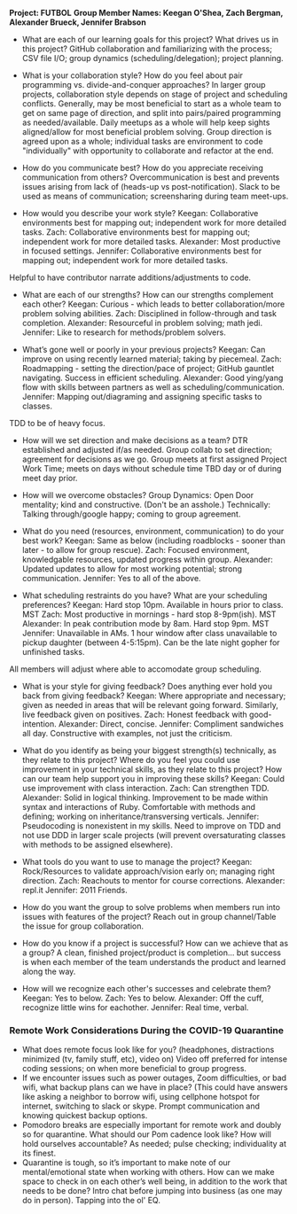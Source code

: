 **Project: FUTBOL**
**Group Member Names: Keegan O'Shea, Zach Bergman, Alexander Brueck, Jennifer Brabson**

* What are each of our learning goals for this project? What drives us in this project? 
GitHub collaboration and familiarizing with the process; CSV file I/O; group dynamics (scheduling/delegation);
project planning.

* What is your collaboration style? How do you feel about pair programming vs. divide-and-conquer approaches?
In larger group projects, collaboration style depends on stage of project and scheduling conflicts. Generally, 
may be most beneficial to start as a whole team to get on same page of direction, and split into pairs/paired
programming as needed/available. Daily meetups as a whole will help keep sights aligned/allow for most beneficial
problem solving. Group direction is agreed upon as a whole; individual tasks are environment to code "individually"
with opportunity to collaborate and refactor at the end.

* How do you communicate best? How do you appreciate receiving communication from others?
Overcommunication is best and prevents issues arising from lack of (heads-up vs post-notification).
Slack to be used as means of communication; screensharing during team meet-ups.

* How would you describe your work style?
Keegan: Collaborative environments best for mapping out; independent work for more detailed tasks. 
Zach: Collaborative environments best for mapping out; independent work for more detailed tasks.
Alexander: Most productive in focused settings.
Jennifer: Collaborative environments best for mapping out; independent work for more detailed tasks.

Helpful to have contributor narrate additions/adjustments to code.

* What are each of our strengths? How can our strengths complement each other?
Keegan: Curious - which leads to better collaboration/more problem solving abilities.
Zach: Disciplined in follow-through and task completion.
Alexander: Resourceful in problem solving; math jedi.
Jennifer: Like to research for methods/problem solvers.

* What’s gone well or poorly in your previous projects?
Keegan: Can improve on using recently learned material; taking by piecemeal. 
Zach: Roadmapping - setting the direction/pace of project; GitHub gauntlet navigating. Success in efficient scheduling.
Alexander: Good ying/yang flow with skills between partners as well as scheduling/communication.
Jennifer: Mapping out/diagraming and assigning specific tasks to classes.

TDD to be of heavy focus.

* How will we set direction and make decisions as a team?
DTR established and adjusted if/as needed. Group collab to set direction; agreement for decisions as we go.
Group meets at first assigned Project Work Time; meets on days without schedule time TBD day or of during meet day prior.

* How will we overcome obstacles?
Group Dynamics: Open Door mentality; kind and constructive. (Don't be an asshole.)
Technically: Talking through/google happy; coming to group agreement.

* What do you need (resources, environment, communication) to do your best work?
Keegan: Same as below (including roadblocks - sooner than later - to allow for group rescue).
Zach: Focused environment, knowledgable resources, updated progress within group.
Alexander: Updated updates to allow for most working potential; strong communication.
Jennifer: Yes to all of the above.

* What scheduling restraints do you have? What are your scheduling preferences?
Keegan: Hard stop 10pm. Available in hours prior to class. MST
Zach: Most productive in mornings - hard stop 8-9pm(ish). MST
Alexander: In peak contribution mode by 8am. Hard stop 9pm. MST
Jennifer: Unavailable in AMs. 1 hour window after class unavailable to pickup daughter (between 4-5:15pm).
Can be the late night gopher for unfinished tasks.

All members will adjust where able to accomodate group scheduling.

* What is your style for giving feedback? Does anything ever hold you back from giving feedback?
Keegan: Where appropriate and necessary; given as needed in areas that will be relevant going forward. Similarly, live
feedback given on positives.
Zach: Honest feedback with good-intention.
Alexander: Direct, concise.
Jennifer: Compliment sandwiches all day. Constructive with examples, not just the criticism.

* What do you identify as being your biggest strength(s) technically, as they relate to this project?
Where do you feel you could use improvement in your technical skills, as they relate to this project?
How can our team help support you in improving these skills?
Keegan: Could use improvement with class interaction.
Zach: Can strengthen TDD.
Alexander: Solid in logical thinking. Improvement to be made within syntax and interactions of Ruby. Comfortable with methods and defining; working on
inheritance/transversing verticals.
Jennifer: Pseudocoding is nonexistent in my skills. Need to improve on TDD and not use DDD in larger scale projects (will
prevent oversaturating classes with methods to be assigned elsewhere).

* What tools do you want to use to manage the project?
Keegan: Rock/Resources to validate approach/vision early on; managing right direction.
Zach: Reachouts to mentor for course corrections. 
Alexander: repl.it
Jennifer: 2011 Friends.

* How do you want the group to solve problems when members run into issues with features of the project?
Reach out in group channel/Table the issue for group collaboration.

* How do you know if a project is successful? How can we achieve that as a group?
A clean, finished project/product is completion... but success is when each member of the team understands the product and
learned along the way.

* How will we recognize each other's successes and celebrate them?
Keegan: Yes to below.
Zach: Yes to below.
Alexander: Off the cuff, recognize little wins for eachother.
Jennifer: Real time, verbal.


### Remote Work Considerations During the COVID-19 Quarantine
* What does remote focus look like for you? (headphones, distractions minimized (tv, family stuff, etc), video on)
Video off preferred for intense coding sessions; on when more beneficial to group progress.
* If we encounter issues such as power outages, Zoom difficulties, or bad wifi, what backup plans can we have in place?
  (This could have answers like  asking a neighbor to borrow wifi, using cellphone hotspot for internet, switching to slack or skype. 
Prompt communication and knowing quickest backup options.
* Pomodoro breaks are especially important for remote work and doubly so for quarantine. What should our Pom cadence
  look like? How will hold ourselves accountable?
As needed; pulse checking; individuality at its finest.
* Quarantine is tough, so it’s important to make note of our mental/emotional state when working with others.
  How can we make space to check in on each other’s well being, in addition to the work that needs to be done?
Intro chat before jumping into business (as one may do in person). Tapping into the ol' EQ.
